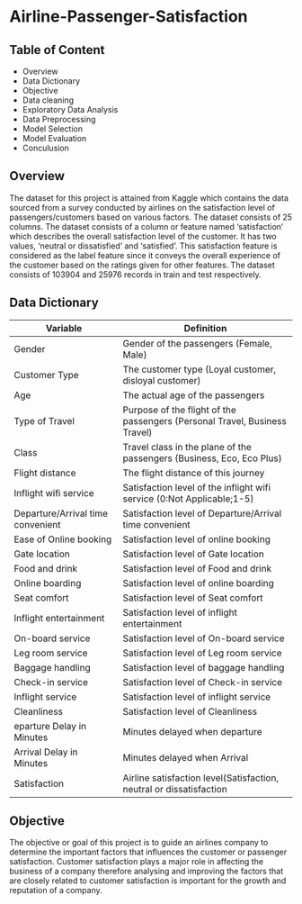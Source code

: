 # Airline-Passenger-Satisfaction
## Table of Content
* Overview
* Data Dictionary
* Objective
* Data cleaning
* Exploratory Data Analysis
* Data Preprocessing 
* Model Selection
* Model Evaluation
* Conculusion

## Overview
The dataset for this project is attained from Kaggle which contains the data sourced from a survey conducted by airlines on the satisfaction level of passengers/customers based on various factors. The dataset consists of 25 columns. The dataset consists of a column or feature named ‘satisfaction’ which describes the overall satisfaction level of the customer. It has two values, ‘neutral or dissatisfied’ and ‘satisfied’. This satisfaction feature is considered as the label feature since it conveys the overall experience of the customer based on the ratings given for other features. The dataset consists of 103904 and 25976 records in train and test respectively.

## Data Dictionary

| Variable | Definition |
| -------- | ---------- |
| Gender | Gender of the passengers (Female, Male) |
| Customer Type | The customer type (Loyal customer, disloyal customer) |
| Age | The actual age of the passengers |
| Type of Travel | Purpose of the flight of the passengers (Personal Travel, Business Travel) |
| Class | Travel class in the plane of the passengers (Business, Eco, Eco Plus) |
| Flight distance | The flight distance of this journey |
| Inflight wifi service | Satisfaction level of the inflight wifi service (0:Not Applicable;1-5) |
| Departure/Arrival time convenient | Satisfaction level of Departure/Arrival time convenient |
| Ease of Online booking | Satisfaction level of online booking |
| Gate location | Satisfaction level of Gate location |
| Food and drink | Satisfaction level of Food and drink |
| Online boarding | Satisfaction level of online boarding |
| Seat comfort | Satisfaction level of Seat comfort |
| Inflight entertainment | Satisfaction level of inflight entertainment |
| On-board service | Satisfaction level of On-board service |
| Leg room service | Satisfaction level of Leg room service |
| Baggage handling | Satisfaction level of baggage handling |
| Check-in service | Satisfaction level of Check-in service |
| Inflight service | Satisfaction level of inflight service |
| Cleanliness | Satisfaction level of Cleanliness |
| eparture Delay in Minutes | Minutes delayed when departure |
| Arrival Delay in Minutes | Minutes delayed when Arrival |
| Satisfaction | Airline satisfaction level(Satisfaction, neutral or dissatisfaction |

## Objective
The objective or goal of this project is to guide an airlines company to determine the important factors that influences the customer or passenger satisfaction. Customer satisfaction plays a major role in affecting the business of a company therefore analysing and improving the factors that are closely related to customer satisfaction is important for the growth and reputation of a company.

